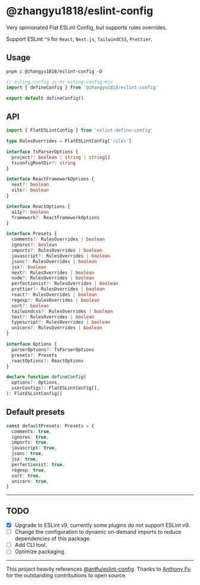 # @zhangyu1818/eslint-config

Very opinionated Flat ESLint Config, but supports rules overrides.

Support ESLint `^9` for `React`, `Next.js`, `TailwindCSS`, `Prettier`.

## Usage

```shell
pnpm i @zhangyu1818/eslint-config -D
```

```js
// esling.config.js or esling.config.mjs
import { defineConfig } from '@zhangyu1818/eslint-config'

export default defineConfig()
```

## API

```ts
import { FlatESLintConfig } from 'eslint-define-config'

type RulesOverrides = FlatESLintConfig['rules']

interface TsParserOptions {
  project?: boolean | string | string[]
  tsconfigRootDir?: string
}

interface ReactFrameworkOptions {
  next?: boolean
  vite?: boolean
}

interface ReactOptions {
  a11y?: boolean
  framework?: ReactFrameworkOptions
}

interface Presets {
  comments?: RulesOverrides | boolean
  ignores?: boolean
  imports?: RulesOverrides | boolean
  javascript?: RulesOverrides | boolean
  jsonc?: RulesOverrides | boolean
  jsx?: boolean
  next?: RulesOverrides | boolean
  node?: RulesOverrides | boolean
  perfectionist?: RulesOverrides | boolean
  prettier?: RulesOverrides | boolean
  react?: RulesOverrides | boolean
  regexp?: RulesOverrides | boolean
  sort?: boolean
  tailwindcss?: RulesOverrides | boolean
  test?: RulesOverrides | boolean
  typescript?: RulesOverrides | boolean
  unicorn?: RulesOverrides | boolean
}

interface Options {
  parserOptions?: TsParserOptions
  presets?: Presets
  reactOptions?: ReactOptions
}

declare function defineConfig(
  options?: Options,
  userConfigs?: FlatESLintConfig[],
): FlatESLintConfig[]
```

## Default presets

```typescript
const defaultPresets: Presets = {
  comments: true,
  ignores: true,
  imports: true,
  javascript: true,
  jsonc: true,
  jsx: true,
  perfectionist: true,
  regexp: true,
  sort: true,
  unicorn: true,
}
```

---

## TODO

- [x] Upgrade to ESLint v9, currently some plugins do not support ESLint v9.
- [ ] Change the configuration to dynamic on-demand imports to reduce dependencies of this package.
- [ ] Add CLI tool.
- [ ] Optimize packaging.

---

This project heavily references [@antfu/eslint-config](https://github.com/antfu/eslint-config). Thanks to [Anthony Fu](https://github.com/antfu) for the outstanding contributions to open source.
